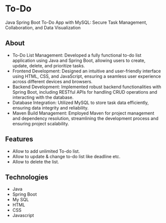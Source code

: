# To-Do
Java Spring Boot To-Do App with MySQL: Secure Task Management, Collaboration, and Data Visualization
## About
* To-Do List Management: Developed a fully functional to-do list application using Java and Spring Boot, allowing users to create, update, delete, and prioritize tasks.
* Frontend Development: Designed an intuitive and user-friendly interface using HTML, CSS, and JavaScript, ensuring a seamless user experience across different devices and browsers.
* Backend Development: Implemented robust backend functionalities with Spring Boot, including RESTful APIs for handling CRUD operations and interacting with the database.
* Database Integration: Utilized MySQL to store task data efficiently, ensuring data integrity and reliability.
* Maven Build Management: Employed Maven for project management and dependency resolution, streamlining the development process and ensuring project scalability.

## Features
* Allow to add unlimited To-do list.
* Allow to update & change to-do list like deadline etc.
* Allow to delete the list.

## Technologies
* Java
* Spring Boot
* My SQL
* HTML
* CSS
* Javascript

